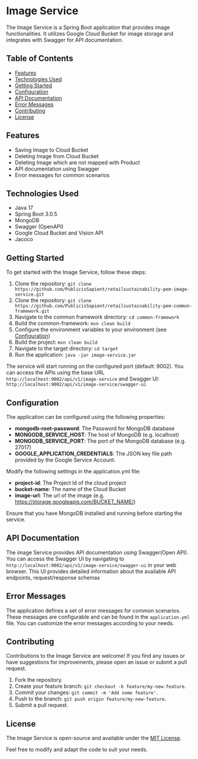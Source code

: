 # Image Service

The Image Service is a Spring Boot application that provides image functionalities. It utilizes Google Cloud Bucket for image storage and integrates with Swagger for API documentation.


## Table of Contents

- [Features](#features)
- [Technologies Used](#technologies-used)
- [Getting Started](#getting-started)
- [Configuration](#configuration)
- [API Documentation](#api-documentation)
- [Error Messages](#error-messages)
- [Contributing](#contributing)
- [License](#license)



## Features

- Saving Image to Cloud Bucket
- Deleting Image from Cloud Bucket
- Deleting Image which are not mapped with Product
- API documentation using Swagger
- Error messages for common scenarios



## Technologies Used

- Java 17
- Spring Boot 3.0.5
- MongoDB
- Swagger (OpenAPI)
- Google Cloud Bucket and Vision API
- Jacoco



## Getting Started

To get started with the Image Service, follow these steps:

1. Clone the repository: `git clone https://github.com/PublicisSapient/retailsustainability-pem-image-service.git`
2. Clone the repository: `git clone https://github.com/PublicisSapient/retailsustainability-pem-common-framework.git`
3. Navigate to the common framework directory: `cd common-framework`
4. Build the common-framework: `mvn clean build`
5. Configure the environment variables to your environment (see [Configuration](#configuration))
6. Build the project: `mvn clean build`
7. Navigate to the target directory: `cd target`
8. Run the application: `java -jar image-service.jar`

The service will start running on the configured port (default: 9002). You can access the APIs using the base URL `http://localhost:9002/api/v1/image-service` and Swagger UI: `http://localhost:9002/api/v1/image-service/swagger-ui`



## Configuration

The application can be configured using the following properties:

- **mongodb-root-password**: The Password for MongoDB database
- **MONGODB_SERVICE_HOST**: The host of MongoDB (e.g. localhost)
- **MONGODB_SERVICE_PORT**: The port of the MongoDB database (e.g. 27017)
- **GOOGLE_APPLICATION_CREDENTIALS**: The JSON key file path provided by the Google Service Account.


Modify the following settings in the application.yml file: 

- **project-id**: The Project Id of the cloud project
- **bucket-name**: The name of the Cloud Bucket
- **image-url**: The url of the image (e.g. https://storage.googleapis.com/BUCKET_NAME/)

Ensure that you have MongoDB installed and running before starting the service.


## API Documentation

The image Service provides API documentation using Swagger(Open API). You can access the Swagger UI by navigating to `http://localhost:9002/api/v1/image-service/swagger-ui` in your web browser. This UI provides detailed information about the available API endpoints, request/response schemas



## Error Messages

The application defines a set of error messages for common scenarios. These messages are configurable and can be found in the `application.yml` file. You can customize the error messages according to your needs.



## Contributing

Contributions to the Image Service are welcome! If you find any issues or have suggestions for improvements, please open an issue or submit a pull request.

1. Fork the repository.
2. Create your feature branch: `git checkout -b feature/my-new-feature`.
3. Commit your changes: `git commit -m 'Add some feature'`.
4. Push to the branch: `git push origin feature/my-new-feature`.
5. Submit a pull request.



## License

The Image Service is open-source and available under the [MIT License](https://opensource.org/licenses/MIT).

Feel free to modify and adapt the code to suit your needs.

